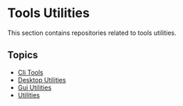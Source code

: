 # Tools Utilities

This section contains repositories related to tools utilities.

## Topics

- [Cli Tools](cli-tools.md)
- [Desktop Utilities](desktop-utilities.md)
- [Gui Utilities](gui-utilities.md)
- [Utilities](utilities.md)
